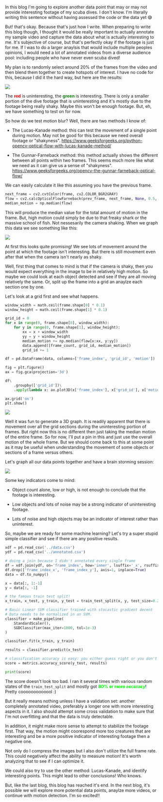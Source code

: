 In this blog I'm going to explore another data point that may or may not provide interesting footage of my scuba dives. I don't know. I'm literally writing this sentence without having assessed the code or the data yet :sweat_smile:

But! that's okay. Because that's just how I write. When preparing to write this blog though, I thought it would be really important to actually annotate my sample video and capture the data about what is actually interesting to me. It's subjective of course, but that's perfectly okay if the footage is just for me. If I was to do a larger anaylsis that would include multiple peoples opinions, I would need a lot of annotated videos from a diverse audience pool: including people who have never even scuba dived!

My plan is to randomly select around 20% of the frames from the video and then blend them together to create hotspots of interest. I have no code for this, because I did it the hard way, but here are the results:

<img src="/images/fix-dive/annotated.png">

The <b style="color: red">red</b> is uninteresting, the <b style="color: green">green</b> is interesting. There is only a smaller portion of the dive footage that is uninteresting and it's mostly due to the footage being really shaky. Maybe this won't be enough footage. But, eh, we have something to test on for now.

So how do we test motion blur? Well, there are two methods I know of:

- The Lucas-Kanade method: this can test the movement of a single point during motion. May not be good for this because we need overall footage or "shakyness". https://www.geeksforgeeks.org/python-opencv-optical-flow-with-lucas-kanade-method/

- The Gunnar-Farneback method: this method actually shows the different between all points within two frames. This seems much more like what we need as it can give us a sense of "shakyness". https://www.geeksforgeeks.org/opencv-the-gunnar-farneback-optical-flow/

We can easily calculate it like this assuming you have the previous frame.

```python
next_frame = cv2.cvtColor(frame, cv2.COLOR_BGR2GRAY)
flow = cv2.calcOpticalFlowFarneback(prev_frame, next_frame, None, 0.5, 3, 15, 3, 5, 1.2, 0)
median_motion = np.median(flow)
```

This will produce the median value for the total amount of motion in the frame. But, high motion could simply be due to that freaky shark or the massive school of fish. Not nessesarily the camera shaking. When we graph this data we see something like this:

<img src="/images/fix-dive/annotated_median_motion.png">

At first this looks quite promising! We see lots of movement around the point at which the footage isn't interesting. But there is still movement even after that when the camera isn't nearly as shaky.

Well, first thing that comes to mind is that if the camera is shaky, then you would expect everything in the image to be in relatively high motion. So maybe we could look at each object detected and see if they are all moving relatively the same. Or, split up the frame into a grid an anaylze each section one by one.

Let's look at a grid first and see what happens.

```python
window_width = math.ceil(frame.shape[0] * 0.1)
window_height = math.ceil(frame.shape[1] * 0.1)

grid_id = 0
for x in range(0, frame.shape[0], window_width):
    for y in range(0, frame.shape[1], window_height):
        xx = x + window_width
        yy = y + window_height
        median_motion += np.median(flow[x:xx, y:yy])
        data.append([frame_count, grid_id, median_motion])
        grid_id += 1

df = pd.DataFrame(data, columns=['frame_index', 'grid_id', 'motion'])

fig = plt.figure()
ax = fig.gca(projection='3d')

df\
    .groupby(['grid_id'])\
    .apply(lambda x: ax.plot3D(x['frame_index'], x['grid_id'], x['motion']))\

ax.grid('on')
plt.show()
```

<img src="/images/fix-dive/grid_motion.png">

Well it was fun to generate a 3D graph. It is readily apparent that there is movement over all the grid sections during the uninteresting portion of frames. But right now this is no different then just taking the median motion of the entire frame. So for now, I'll put a pin in this and just use the overall motion of the whole frame. But we should come back to this at some point as it may be useful when understanding the movement of some objects or sections of a frame versus others.

Let's graph all our data points together and have a brain storming session:

<img src="/images/fix-dive/motion_objects_annotated.png">

Some key indicators come to mind:

- Object count alone, low or high, is not enough to conclude that the footage is interesting.

- Low objects and lots of noise may be a strong indicator of uninteresting footage.

- Lots of noise and high objects may be an indicator of interest rather than uninterest.

So, maybe we are ready for some machine learning? Let's try a super stupid simple classifier and see if there are any positive results.

```python
xdf = pd.read_csv('../data.csv')
ydf = pd.read_csv('../annotated.csv')

# doing a join because I didn't annotated every single frame
df = xdf.join(ydf, on='frame_index', how='inner', lsuffix='_x', rsuffix='_y')
df.drop(['frame_index_x', 'frame_index_y'], axis=1, inplace=True)
data = df.to_numpy()

x = data[:, 1:-1]
y = data[:, -1]

# the famous train test split!
x_train, x_test, y_train, y_test = train_test_split(x, y, test_size=0.2)

# Basic Linear SVM classifier trained with stocastic gradient decent
# Data needs to be normalized in an SVM.
classifier = make_pipeline(
    StandardScaler(),
    SGDClassifier(max_iter=1000, tol=1e-3)
)

classifier.fit(x_train, y_train)

results = classifier.predict(x_test)

# classification accuracy is easy: you either guess right or you don't
score = metrics.accuracy_score(y_test, results)

print(score)
```

The score doesn't look too bad. I ran it several times with various random states of the `train_test_split` and mostly got <b style="color: lime;">80% or more accuracy</b>! Pretty cooooooooooool :)

But it really means nothing unless I have a validation set: another completely annotated video, preferably a longer one with more interesting aspects in it. I also should attempt some cross validation to make sure that I'm not overfitting and that the data is truly detectable.

In addition, it might make more sense to attempt to stabilize the footage first. That way, the motion might coorespond more too creatures that are interesting and be a more positive indicator of interesting footage then a negative one.

Not only do I compress the images but I also don't utilize the full frame rate. This could negatively affect the ability to measure motion! It's worth analyzing that to see if I can optimize it.

We could also try to use the other method: Lucas-Kanade, and identify interesting points. This might lead to other conclusions! Who knows.

But, like the last blog, this blog has reached it's end. In the next blog, it's possible we will explore more potential data points, anaylze more videos, or continue with motion detection. I'm so excited!!

